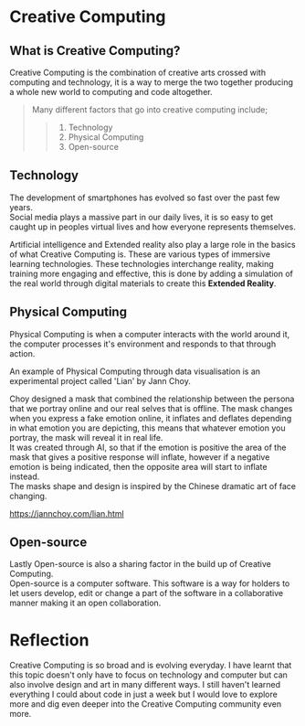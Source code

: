 # Creative Computing

## What is Creative Computing?
Creative Computing is the combination of creative arts crossed with computing and technology, it is a way to merge the two together producing a whole new world to computing and code altogether.
> Many different factors that go into creative computing include;
> 
>> 1. Technology
>> 2. Physical Computing
>> 3. Open-source

## Technology
<p>The development of smartphones has evolved so fast over the past few years.<br>
Social media plays a massive part in our daily lives, it is so easy to get caught up in peoples virtual lives and how everyone represents themselves.
  
Artificial intelligence and Extended reality also play a large role in the basics of what Creative Computing is.
  These are various types of immersive learning technologies. These technologies interchange reality, making training more engaging and effective, this is done by adding a simulation of the real world through digital materials to create this **Extended Reality**.
  
<h2>Physical Computing
</h2>
Physical Computing is when a computer interacts with the world around it, the computer processes it's environment and responds to that through action. 
<p>An example of Physical Computing through data visualisation is an experimental project called 'Lian' by Jann Choy.<br>
<p>Choy designed a mask that combined the relationship between the persona that we portray online and our real selves that is offline. The mask changes when you express a fake emotion online, it inflates and deflates depending in what emotion you are depicting, this means that whatever emotion you portray, the mask will reveal it in real life.<br>
It was created through AI, so that if the emotion is positive the area of the mask that gives a positive response will inflate, however if a negative emotion is being indicated, then the opposite area will start to inflate instead.<br>
The masks shape and design is inspired by the Chinese dramatic art of face changing.

  <https://jannchoy.com/lian.html>
  
<h2>Open-source
</h2>
<p>Lastly Open-source is also a sharing factor in the build up of Creative Computing.<br>
Open-source is a computer software. This software is a way for holders to let users develop, edit or change a part of the software in a collaborative manner making it an open collaboration. 
  
<h1>Reflection
  </h1>
  Creative Computing is so broad and is evolving everyday. I have learnt that this topic doesn't only have to focus on technology and computer but can also involve design and art in many different ways. I still haven't learned everything I could about code in just a week but I would love to explore more and dig even deeper into the Creative Computing community even more.
